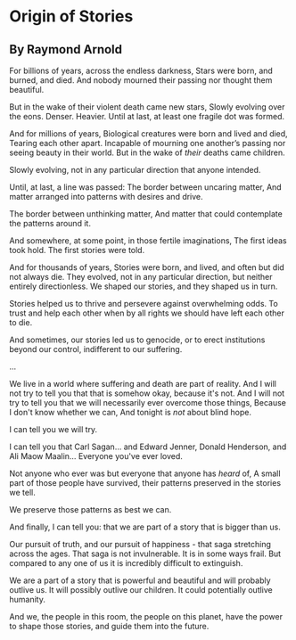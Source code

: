 # Origin of Stories
## By Raymond Arnold

For billions of years, across the endless darkness,
Stars were born, and burned, and died.
And nobody mourned their passing nor thought them beautiful.

But in the wake of their violent death came new stars,
Slowly evolving over the eons. Denser. Heavier.
Until at last, at least one fragile dot was formed.

And for millions of years, 
Biological creatures were born and lived and died,
Tearing each other apart. Incapable of mourning one another’s passing nor seeing beauty in their world. But in the wake of *their* deaths came children.


Slowly evolving, not in any particular direction that anyone intended.

Until, at last, a line was passed:
The border between uncaring matter, 
And matter arranged into patterns with desires and drive.

The border between unthinking matter, 
And matter that could contemplate the patterns around it.

And somewhere, at some point, in those fertile imaginations,
The first ideas took hold. The first stories were told.

And for thousands of years,
Stories were born, and lived, and often but did not always die.
They evolved, not in any particular direction, but neither entirely directionless.
We shaped our stories, and they shaped us in turn. 

Stories helped us to thrive and persevere against overwhelming odds.
To trust and help each other when by all rights we should have left each other to die.

And sometimes, our stories led us to genocide, 
or to erect institutions beyond our control, indifferent to our suffering.

...

We live in a world where suffering and death are part of reality.
And I will not try to tell you that that is somehow okay, because it's not.
And I will not try to tell you that we will necessarily ever overcome those things, 
Because I don't know whether we can,
And tonight is *not* about blind hope.

I can tell you we will try.

I can tell you that Carl Sagan… 
and Edward Jenner, 
Donald Henderson, and Ali Maow Maalin… 
Everyone you've ever loved. 

Not anyone who ever was but everyone that anyone has *heard* of,
A small part of those people have survived, their patterns preserved in the stories we tell.

We preserve those patterns as best we can.

And finally, I can tell you: that we are part of a story that is bigger than us.

Our pursuit of truth, and our pursuit of happiness - that saga stretching across the ages.
That saga is not invulnerable. It is in some ways frail. But compared to any one of us it is incredibly difficult to extinguish.

We are a part of a story that is powerful and beautiful and will probably outlive us. 
It will possibly outlive our children. 
It could potentially outlive humanity.

And we, the people in this room, the people on this planet, have the power to shape those stories, and guide them into the future.


